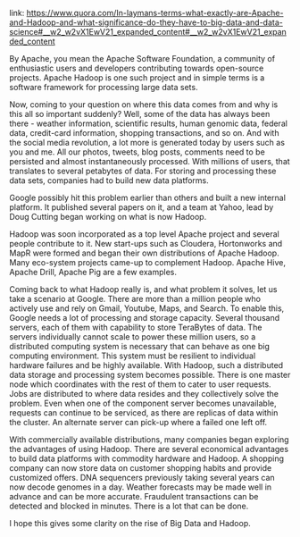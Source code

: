 
link:
https://www.quora.com/In-laymans-terms-what-exactly-are-Apache-and-Hadoop-and-what-significance-do-they-have-to-big-data-and-data-science#__w2_w2vX1EwV21_expanded_content#__w2_w2vX1EwV21_expanded_content

By Apache, you mean the Apache Software Foundation, a community of enthusiastic users and developers contributing towards open-source projects. Apache Hadoop is one such project and in simple terms is a software framework for processing large data sets. 

Now, coming to your question on where this data comes from and why is this all so important suddenly? Well, some of the data has always been there - weather information, scientific results, human genomic data, federal data, credit-card information, shopping transactions, and so on. And with the social media revolution, a lot more is generated today by users such as you and me. All our photos, tweets, blog posts, comments need to be persisted and almost instantaneously processed. With millions of users, that translates to several petabytes of data. For storing and processing these data sets, companies had to build new data platforms. 

Google possibly hit this problem earlier than others and built a new internal platform. It published several papers on it, and a team at Yahoo, lead by Doug Cutting began working on what is now Hadoop. 

Hadoop was soon incorporated as a top level Apache project and several people contribute to it. New start-ups such as Cloudera, Hortonworks and MapR were formed and began their own distributions of Apache Hadoop. Many eco-system projects came-up to complement Hadoop. Apache Hive, Apache Drill, Apache Pig are a few examples. 

Coming back to what Hadoop really is, and what problem it solves, let us take a scenario at Google. There are more than a million people who actively use and rely on Gmail, Youtube, Maps, and Search. To enable this, Google needs a lot of processing and storage capacity. Several thousand servers, each of them with capability to store TeraBytes of data. The servers individually cannot scale to power these million users, so a distributed computing system is necessary that can behave as one big computing environment. This system must be resilient to individual hardware failures and be highly available. With Hadoop, such a distributed data storage and processing system becomes possible. There is one master node which coordinates with the rest of them to cater to user requests. Jobs are distributed to where data resides and they collectively solve the problem. Even when one of the component server becomes unavailable, requests can continue to be serviced, as there are replicas of data within the cluster. An alternate server can pick-up where a failed one left off.

With commercially available distributions, many companies began exploring the advantages of using Hadoop. There are several economical advantages to build data platforms with commodity hardware and Hadoop. A shopping company can now store data on customer shopping habits and provide customized offers. DNA sequencers previously taking several years can now decode genomes in a day. Weather forecasts may be made well in advance and can be more accurate. Fraudulent transactions can be detected and blocked in minutes. There is a lot that can be done.

I hope this gives some clarity on the rise of Big Data and Hadoop.